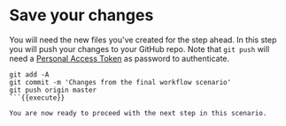 # Save your changes

You will need the new files you've created for the step ahead.
In this step you will push your changes to your GitHub repo.
Note that `git push` will need a [Personal Access Token](https://github.com/settings/tokens) as password to authenticate.

```
git add -A
git commit -m 'Changes from the final workflow scenario'
git push origin master
```{{execute}}

You are now ready to proceed with the next step in this scenario.

